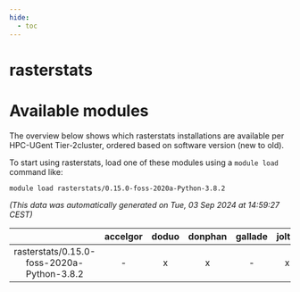 ```yaml
---
hide:
  - toc
---
```


rasterstats
===========

# Available modules


The overview below shows which rasterstats installations are available per HPC-UGent Tier-2cluster, ordered based on software version (new to old).

To start using rasterstats, load one of these modules using a `module load` command like:

```shell
module load rasterstats/0.15.0-foss-2020a-Python-3.8.2
```

*(This data was automatically generated on Tue, 03 Sep 2024 at 14:59:27 CEST)*  

| |accelgor|doduo|donphan|gallade|joltik|shinx|skitty|
| :---: | :---: | :---: | :---: | :---: | :---: | :---: | :---: |
|rasterstats/0.15.0-foss-2020a-Python-3.8.2|-|x|x|-|x|-|x|

